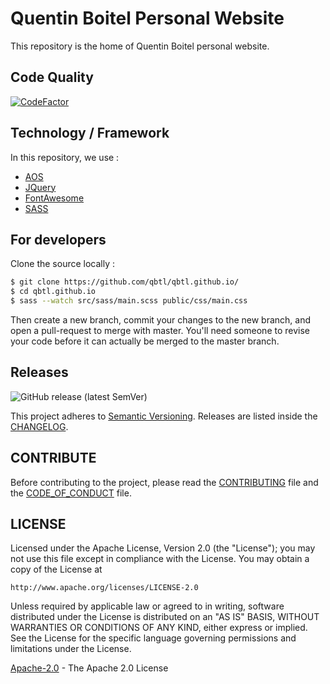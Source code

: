 # Quentin Boitel Personal Website

This repository is the home of Quentin Boitel personal website.

## Code Quality

[![CodeFactor](https://www.codefactor.io/repository/github/qbtl/qbtl.github.io/badge/master)](https://www.codefactor.io/repository/github/qbtl/qbtl.github.io/overview/master)

## Technology / Framework

In this repository, we use :

* [AOS](https://github.com/michalsnik/aos/)
* [JQuery](https://www.jquery.com)
* [FontAwesome](https://origin.fontawesome.com)
* [SASS](https://www.sass-lang.com/)

## For developers

Clone the source locally :

```sh
$ git clone https://github.com/qbtl/qbtl.github.io/
$ cd qbtl.github.io
$ sass --watch src/sass/main.scss public/css/main.css
```

Then create a new branch, commit your changes to the new branch, and open a pull-request to merge with master.
You'll need someone to revise your code before it can actually be merged to the master branch.

## Releases

![GitHub release (latest SemVer)](https://img.shields.io/github/v/release/qbtl/qbtl.github.io?logo=github&labelColor=black&label=Version&sort=semver)

This project adheres to [Semantic Versioning](https://semver.org/spec/v2.0.0.html).
Releases are listed inside the [CHANGELOG](https://www.github.com/qbtl/qbtl.github.io/blob/master/docs/CHANGELOG.md).

## CONTRIBUTE

Before contributing to the project, please read the [CONTRIBUTING](https://www.github.com/qbtl/qbtl.github.io/blob/master/docs/CONTRIBUTING.md) file and the [CODE_OF_CONDUCT](https://www.github.com/qbtl/qbtl.github.io/blob/master/docs/CODE_OF_CONDUCT.md) file.

## LICENSE

Licensed under the Apache License, Version 2.0 (the "License");
you may not use this file except in compliance with the License.
You may obtain a copy of the License at

`http://www.apache.org/licenses/LICENSE-2.0`

Unless required by applicable law or agreed to in writing, software
distributed under the License is distributed on an "AS IS" BASIS,
WITHOUT WARRANTIES OR CONDITIONS OF ANY KIND, either express or implied.
See the License for the specific language governing permissions and
limitations under the License.

[Apache-2.0](https://apache.org/licenses/LICENSE-2.0) - The Apache 2.0 License
